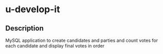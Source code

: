 # u-develop-it
## Description
MySQL application to create candidates and parties and count votes for each candidate and display final votes in order